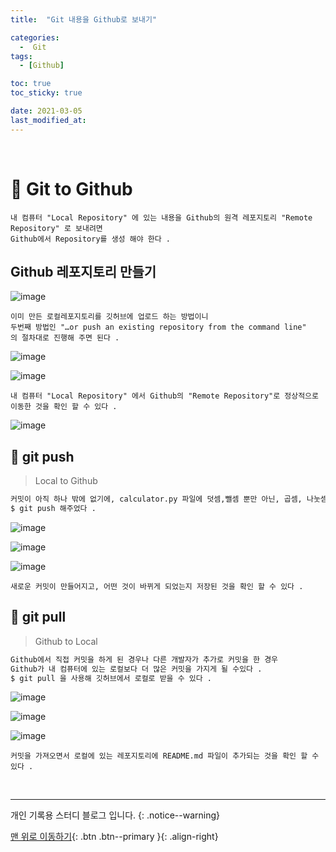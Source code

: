 ```yaml
---
title:  "Git 내용을 Github로 보내기" 

categories:
  -  Git
tags:
  - [Github]

toc: true
toc_sticky: true

date: 2021-03-05
last_modified_at: 
---
```


<br>

# 🔔 Git to Github
```
내 컴퓨터 "Local Repository" 에 있는 내용을 Github의 원격 레포지토리 "Remote Repository" 로 보내려면
Github에서 Repository를 생성 해야 한다 .
```

## Github 레포지토리 만들기
![image](https://user-images.githubusercontent.com/50429028/110056188-aff1d400-7da1-11eb-8d21-6876f1b9d5a2.png)

```
이미 만든 로컬레포지토리를 깃허브에 업로드 하는 방법이니
두번째 방법인 "…or push an existing repository from the command line"
의 절차대로 진행해 주면 된다 .
```
![image](https://user-images.githubusercontent.com/50429028/110056762-b92f7080-7da2-11eb-8046-110f6e259018.png)

![image](https://user-images.githubusercontent.com/50429028/110057254-a2d5e480-7da3-11eb-9096-01c5e5b58a9c.png)

```
내 컴퓨터 "Local Repository" 에서 Github의 "Remote Repository"로 정상적으로 이동한 것을 확인 할 수 있다 .
```

![image](https://user-images.githubusercontent.com/50429028/110057408-e7618000-7da3-11eb-978d-2c0e3262f60b.png)

## 💾 git push

> Local to Github 

```bash
커밋이 아직 하나 밖에 없기에, calculator.py 파일에 덧셈,뺄셈 뿐만 아닌, 곱셈, 나눗셈 정의를 추가해 
$ git push 해주었다 .
```

![image](https://user-images.githubusercontent.com/50429028/110058465-ae2a0f80-7da5-11eb-93b9-2af65cb308e8.png)

![image](https://user-images.githubusercontent.com/50429028/110058525-cd28a180-7da5-11eb-9d26-6ee4adf9a337.png)

![image](https://user-images.githubusercontent.com/50429028/110058856-7ff8ff80-7da6-11eb-9f02-ba75533729fc.png)

```
새로운 커밋이 만들어지고, 어떤 것이 바뀌게 되었는지 저장된 것을 확인 할 수 있다 .
```

## 💾 git pull

> Github to Local 

```bash
Github에서 직접 커밋을 하게 된 경우나 다른 개발자가 추가로 커밋을 한 경우 
Github가 내 컴퓨터에 있는 로컬보다 더 많은 커밋을 가지게 될 수있다 .
$ git pull 을 사용해 깃허브에서 로컬로 받을 수 있다 .
```

![image](https://user-images.githubusercontent.com/50429028/110060686-a53b3d00-7da9-11eb-9734-3b3a63207ebe.png)

![image](https://user-images.githubusercontent.com/50429028/110061157-6d80c500-7daa-11eb-8cd6-6d115d1e9cdb.png)

![image](https://user-images.githubusercontent.com/50429028/110061809-8fc71280-7dab-11eb-8dfb-831fc47bf21a.png)

```
커밋을 가져오면서 로컬에 있는 레포지토리에 README.md 파일이 추가되는 것을 확인 할 수 있다 .
```
<br>

***
개인 기록용 스터디 블로그 입니다.
{: .notice--warning}

[맨 위로 이동하기](#){: .btn .btn--primary }{: .align-right}